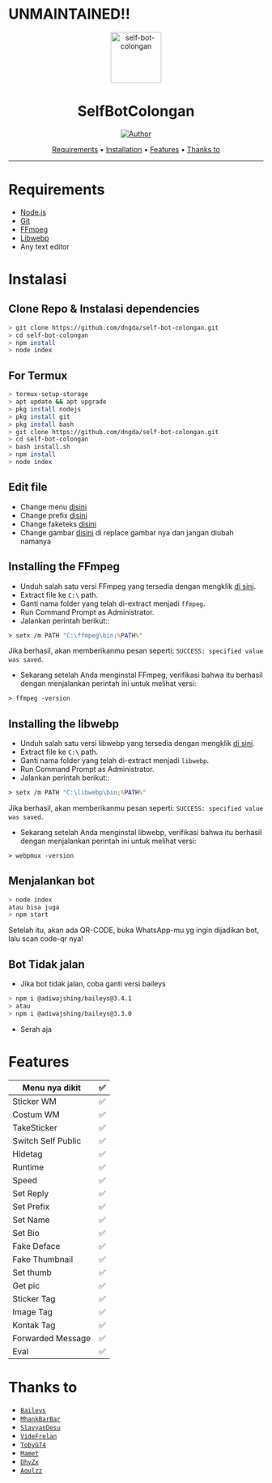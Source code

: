 # UNMAINTAINED!!

<div align="center">
<img src="https://camo.githubusercontent.com/40a80c83c5ce6ff286d0693ebe6b736cdcce8c94b22e3cd1b56ef5904733da8e/68747470733a2f2f6173736574732e737469636b706e672e636f6d2f696d616765732f3538306235376663643939393665323462633433633534332e706e67" alt="self-bot-colongan" width="100" />

# SelfBotColongan

>
>
>

<p align="center">
  <a href="https://github.com/dngda"><img title="Author" src="https://img.shields.io/badge/Author-dngda-red.svg?style=for-the-badge&logo=github" /></a>
</p>

<p align="center">
  <a href="https://github.com/dngda/self-bot-colongan#requirements">Requirements</a> •
  <a href="https://github.com/dngda/self-bot-colongan#instalasi">Installation</a> •
  <a href="https://github.com/dngda/self-bot-colongan#features">Features</a> •
  <a href="https://github.com/dngda/self-bot-colongan#thanks-to">Thanks to</a>
</p>
</div>


---



# Requirements
* [Node.js](https://nodejs.org/en/)
* [Git](https://git-scm.com/downloads)
* [FFmpeg](https://github.com/BtbN/FFmpeg-Builds/releases/download/autobuild-2020-12-08-13-03/ffmpeg-n4.3.1-26-gca55240b8c-win64-gpl-4.3.zip)
* [Libwebp](https://developers.google.com/speed/webp/download)
* Any text editor

# Instalasi
## Clone Repo & Instalasi dependencies
```bash
> git clone https://github.com/dngda/self-bot-colongan.git
> cd self-bot-colongan
> npm install
> node index
```
## For Termux
```bash
> termux-setup-storage
> apt update && apt upgrade
> pkg install nodejs
> pkg install git
> pkg install bash
> git clone https://github.com/dngda/self-bot-colongan.git
> cd self-bot-colongan
> bash install.sh
> npm install
> node index
```

## Edit file
- Change menu [disini](https://github.com/dngda/self-bot-colongan/blob/master/index.js#95)
- Change prefix [disini](https://github.com/dngda/self-bot-colongan/blob/master/index.js#35)
- Change faketeks [disini](https://github.com/dngda/self-bot-colongan/blob/master/index.js#33)
- Change gambar [disini](https://github.com/dngda/self-bot-colongan/blob/master/media/wa.jpeg) di replace gambar nya dan jangan diubah namanya


## Installing the FFmpeg
* Unduh salah satu versi FFmpeg yang tersedia dengan mengklik [di sini](https://www.gyan.dev/ffmpeg/builds/).
* Extract file ke `C:\` path.
* Ganti nama folder yang telah di-extract menjadi `ffmpeg`.
* Run Command Prompt as Administrator.
* Jalankan perintah berikut::
```cmd
> setx /m PATH "C:\ffmpeg\bin;%PATH%"
```
Jika berhasil, akan memberikanmu pesan seperti: `SUCCESS: specified value was saved`.
* Sekarang setelah Anda menginstal FFmpeg, verifikasi bahwa itu berhasil dengan menjalankan perintah ini untuk melihat versi:
```cmd
> ffmpeg -version
```


## Installing the libwebp
* Unduh salah satu versi libwebp yang tersedia dengan mengklik [di sini](https://developers.google.com/speed/webp/download).
* Extract file ke `C:\` path.
* Ganti nama folder yang telah di-extract menjadi `libwebp`.
* Run Command Prompt as Administrator.
* Jalankan perintah berikut::
```cmd
> setx /m PATH "C:\libwebp\bin;%PATH%"
```
Jika berhasil, akan memberikanmu pesan seperti: `SUCCESS: specified value was saved`.
* Sekarang setelah Anda menginstal libwebp, verifikasi bahwa itu berhasil dengan menjalankan perintah ini untuk melihat versi:
```cmd
> webpmux -version
```

## Menjalankan bot
```bash
> node index
atau bisa juga
> npm start
```

 Setelah itu, akan ada QR-CODE, buka WhatsApp-mu yg ingin dijadikan bot, lalu scan code-qr nya!

## Bot Tidak jalan
- Jika bot tidak jalan, coba ganti versi baileys
```bash
> npm i @adiwajshing/baileys@3.4.1
> atau
> npm i @adiwajshing/baileys@3.3.0
```
- Serah aja 

# Features

| Menu nya dikit |✅|
| ------------- | ------------- |
| Sticker WM|✅|
| Costum WM|✅|
| TakeSticker|✅|
| Switch Self Public|✅|
| Hidetag|✅|
| Runtime|✅|
| Speed|✅|
| Set Reply|✅|
| Set Prefix|✅|
| Set Name|✅|
| Set Bio|✅|
| Fake Deface|✅|
| Fake Thumbnail|✅|
| Set thumb|✅|
| Get pic|✅|
| Sticker Tag|✅|
| Image Tag|✅|
| Kontak Tag|✅|
| Forwarded Message|✅|
| Eval|✅|

# Thanks to
* [`Baileys`](https://github.com/adiwajshing/Baileys)
* [`MhankBarBar`](https://github.com/MhankBarBar)
* [`SlavyanDesu`](https://github.com/SlavyanDesu)
* [`VideFrelan`](https://github.com/VideFrelan)
* [`TobyG74`](https://github.com/TobyG74)
* [`Mamet`](https://github.com/mamet8/)
* [`DhyZx`](https://github.com/dhyZx)
* [`Aqulzz`](https://github.com/zennn08)
